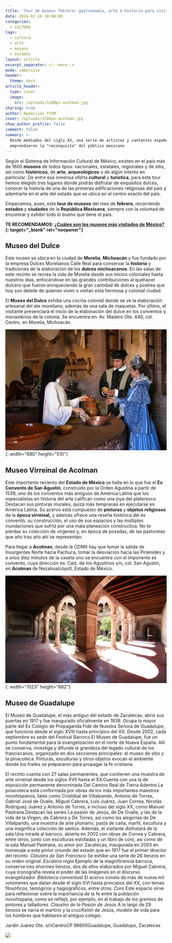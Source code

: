 ```yaml
---
title: 'Tour de museos febrero: gastronomía, arte e historia para visitar '
date: 2024-02-16 10:00:00
categories:
  - CULTURA
tags:
  - cultura
  - arte
  - museos
  - estados
layout: article
excerpt_separator: <!--more-->
mode: immersive
header:
  theme: dark
article_header:
  type: cover
  image:
    src: /uploads/1280px-acolman.jpg
sharing: true
author: Redacción TYSM
cover: /uploads/1280px-acolman.jpg
show_author_profile: false
comment: false
summary: >-
  Desde mediados del siglo XX, una serie de artistas y cantantes españoles
  emprendieron la "reconquista" del público mexicano
---
```

Según el Sistema de Información Cultural de México, existen en el país más de 1600 **museos** de todos tipos: nacionales, estatales, regionales y de sitio, así como **históricos**, de **arte**, **arqueológicos** o de algún interés en particular. De entre esa inmensa oferta **cultural** y **turística**, para este tour hemos elegido tres lugares donde podrás disfrutar de exquisitos dulces, conocer la historia de una de las primeras edificaciones religiosas del país y adentrarte en el arte del estado que se ubica en el centro exacto del país.

Empecemos, pues, este **tour de museos** del mes de **febrero**, recorriendo **estados** y **ciudades** de la **República Mexicana**, siempre con la voluntad de encontrar y exhibir todo lo bueno que tiene el país.

**TE RECOMENDAMOS: [¿Cuáles son los museos más visitados de México?](https://blog.tonoysumariachi.com/turismo/2022/06/07/cuales-son-los-museos-mas-visitados-de-mexico.html){: target="_blank" rel="noopener"}**

## Museo del Dulce

Este museo se ubica en la ciudad de **Morelia**, **Michoacán** y fue fundado por la empresa Dulces Morelianos Calle Real para conservar la **historia** y tradiciones de la elaboración de los **dulces** **michoacanos**. En las salas de este recinto se recrea la vida de Morelia desde sus inicios coloniales hasta nuestros días, enfocándose en las grandes contribuciones al quehacer dulcero que fueron enriqueciendo la gran cantidad de dulces y postres que hoy son deleite de quienes viven o visitan esta hermosa y colonial ciudad.

El **Museo del Dulce** exhibe una cocina colonial donde se ve la elaboración artesanal del ate moreliano, además de una sala de maquetas. Por último, el visitante presenciará el inicio de la elaboración del dulce en los conventos y monasterios de la colonia. Se encuentra en: Av. Madero Ote. 440, col. Centro, en Morelia, Michoacán.

![](/uploads/museoreal.jpeg){: width="680" height="510"}

## Museo Virreinal de Acolman

Este importante reciento del **Estado de México** se halla en lo que fue el **Ex Convento de San Agustín**, construido por la Orden Agustina a partir de 1539, uno de los conventos más antiguos de América Latina que los especialistas en historia del arte califican como una joya del plateresco. Destacan sus pinturas murales, quizá más tempranas en ejecutarse en América Latina. Su acervo está compuesto de **pinturas** y **objetos religiosos** de la **época virreinal,**&nbsp;y además ofrece una reseña histórica del ex convento, su construcción, el uso de sus espacios y las múltiples inundaciones que sufrió por una mala planeación constructiva. No te pierdas su colección de vírgenes y, en época de posadas, de las pastorelas que año tras año ahí se representan.

Para llegar a **Acolman**, desde la CDMX hay que tomar la salida de Insurgentes Norte hacia Pachuca, tomar la desviación hacia las Pirámides y a unos diez minutos de la caseta uno se encuentra con el imponente ex convento, cuya dirección es: Calz. de los Agustinos s/n, col. San Agustín, en **Acolman** de Nezahualcóyotl, Estado de México.

![](/uploads/acolman2.jpg){: width="1023" height="682"}

## Museo de Guadalupe

El Museo de Guadalupe, el más antiguo del estado de Zacatecas, abrió sus puertas en 1917 y fue inaugurado oficialmente en 1938. Ocupa la mayor parte del Ex Colegio de Propaganda Fide de Nuestra Señora de Guadalupe, que funcionó desde el siglo XVIII hasta principios del XX. Desde 2002, cada septiembre es sede del Festival Barroco.El Museo de Guadalupe, fue un punto fundamental para la evangelización en el norte de Nueva España. Allí se conserva, investiga y difunde la grandeza del legado cultural de los franciscanos, organizado en dos secciones principales: el museo de sitio y la pinacoteca. Pinturas, esculturas y otros objetos evocan el ambiente donde los frailes se prepararon para propagar la fe cristiana.

El recinto cuenta con 27 salas permanentes, que contienen una muestra de arte virreinal desde los siglos XVII hasta el XX.Cuenta con una la de exposición permanente denominada Del Camino Real de Tierra Adentro.La pinacoteca está conformada por obras de los más importantes maestros novohispanos, tales como Cristóbal de Villalpando, Antonio de Torres, Gabriel José de Ovalle, Miguel Cabrera, Luis Juárez, Juan Correa, Nicolás Rodríguez Juárez y Antonio de Torres, e incluso del siglo XX, como Manuel Pastrana.Destacan las series La pasión de Jesús, de De Ovalle, y las de la vida de la Virgen, de Cabrera y De Torres, así como las alegorías de De Villalpando, una muestra de arte plumario, pasta de caña, marfil, escultura y una magnífica colección de santos. Además, el visitante disfrutará de la sala Una mirada al barroco, abierta en 2002 con obras de Correa y Cabrera, entre otros, junto con esculturas estofadas y un libro de coro, así como de la sala Manuel Pastrana, su amor por Zacatecas, inaugurada en 2003 en homenaje a este pintor oriundo del estado que en 1917 fue el primer director del recinto.&nbsp;*Claustro de San Francisco*&nbsp;Se exhibe una serie de 26 lienzos en su orden original.&nbsp;*Escalera regia*&nbsp;Ejemplo de la magnificencia barroca, conserva tres enormes lienzos, dos de ellos elaborados por Miguel Cabrera, cuya iconografía revela el poder de las imágenes en el discurso evangelizador.&nbsp;*Biblioteca conventual*&nbsp;El acervo consta de más de nueve mil volúmenes que datan desde el siglo XVI hasta principios del XX, con temas filosóficos, teológicos y hagiográficos, entre otros.&nbsp;*Coro*&nbsp;Este espacio sirve para reflexionar sobre la importancia de la fe entre la población novohispana, como se reflejó, por ejemplo, en el trabajo de los gremios de pintores y talladores.&nbsp;*Claustro de la Pasión de Jesús*&nbsp;A lo largo de 29 lienzos se narra el martirio y la crucifixión de Jesús, modelo de vida para los hombres que habitaron el antiguo colegio.

Jardín Juárez Ote. s/nCentroCP 98600Guadalupe, Guadalupe, Zacatecas



![](https://upload.wikimedia.org/wikipedia/commons/thumb/0/0e/GUADALUPE%2C_ZACATECAS_%285%29.JPG/1024px-GUADALUPE%2C_ZACATECAS_%285%29.JPG)